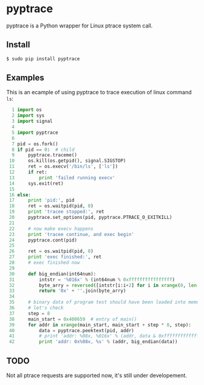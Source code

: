# pyptrace

pyptrace is a Python wrapper for Linux ptrace system call.

## Install

```bash
$ sudo pip install pyptrace
```

## Examples

This is an ecample of using pyptrace to trace execution of linux command `ls`:

```Python
  1 import os
  2 import sys
  3 import signal
  4 
  5 import pyptrace
  6 
  7 pid = os.fork()
  8 if pid == 0:  # child
  9     pyptrace.traceme()
 10     os.kill(os.getpid(), signal.SIGSTOP)
 11     ret = os.execv('/bin/ls', ['ls'])
 12     if ret:
 13         print 'failed running execv'
 14     sys.exit(ret)
 15 
 16 else:
 17     print 'pid:', pid
 18     ret = os.waitpid(pid, 0)
 19     print 'tracee stopped:', ret
 20     pyptrace.set_options(pid, pyptrace.PTRACE_O_EXITKILL)
 21 
 22     # now make execv happens
 23     print 'tracee continue, and exec begin'
 24     pyptrace.cont(pid)
 25 
 26     ret = os.waitpid(pid, 0)
 27     print 'exec finished:', ret
 28     # exec finished now
 29 
 30     def big_endian(int64num):
 31         intstr = '%016x' % (int64num % 0xffffffffffffffff)
 32         byte_arry = reversed([intstr[i:i+2] for i in xrange(0, len(intstr), 2)])
 33         return '0x' + ''.join(byte_arry)
 34     
 35     # binary data of program test should have been loaded into memory
 36     # let's check 
 37     step = 8
 38     main_start = 0x400659  # entry of main()
 39     for addr in xrange(main_start, main_start + step * 8, step):
 40         data = pyptrace.peektext(pid, addr)
 41         # print 'addr: %08x, %016x' % (addr, data & 0xffffffffffffffff)
 42         print 'addr: 0x%08x, %s' % (addr, big_endian(data))

```

## TODO

Not all ptrace requests are supported now, it's still under developement.

